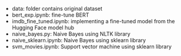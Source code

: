 * data: folder contains original dataset
* bert_exp.ipynb: fine-tune BERT
* imdb_fine_tuned.ipynb: implementing a fine-tuned model from the Hugging Face model hub
* naive_bayes.py: Naive Bayes using NLTK library 
* naive_sklearn.ipynb: Naive Bayes using sklearn library
* svm_movies.ipynb: Support vector machine using sklearn library
